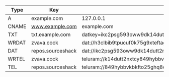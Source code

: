 | Type | Key | Value |
| --- | --- | --- |
| A | example.com | 127.0.0.1 |
| CNAME | www.example.com | example.com |
| TXT | txt.example.com | datkey=ikc2psg593oww9dk14dutt2nxtcy849hybbvkbkfto25ghq8chebu9zdly2zfjbp |
| WRDAT | zvava.cock | dat://h3clbib9tpucuf0k75g9xteftagdvyehdvd1x8t04tysad3pqjxdp8ugptyf3e65 |
| DAT | repos.sourceshack | dat://ikc2psg593oww9dk14dutt2nxtcy849hybbvkbkfto25ghq8chebu9zdly2zfjbp |
| WRTEL | zvava.cock | teluram://k14dutt2nxtcy849hybbvkh3clbib9tpucuf0k75g9xtem3pqjxdp8ugptyf3e65 |
| TEL | repos.sourceshack | teluram://849hybbvkbkfto25ghq8choww9dk14dutt2nxtcyebu9zdly2ikc2psg593zfjbp |
